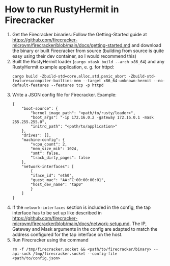 # How to run RustyHermit in Firecracker

 1. Get the Firecracker binaries: Follow the Getting-Started guide at https://github.com/firecracker-microvm/firecracker/blob/main/docs/getting-started.md and download the binary or built Firecracker from source (building from source is quite easy using their dev container, so I would recommend this)
 2. Built the RustyHermit loader (`cargo xtask build --arch x86_64`) and any RustyHermit example application, e. g. for httpd:
    ```
    cargo build -Zbuild-std=core,alloc,std,panic_abort -Zbuild-std-features=compiler-builtins-mem --target x86_64-unknown-hermit --no-default-features --features tcp -p httpd
    ```
3. Write a JSON config file for Firecracker. Example:
    ```
    {
        "boot-source": {
            "kernel_image_path": "<path/to/rusty/loader>",
            "boot_args": "-ip 172.16.0.2 -gateway 172.16.0.1 -mask 255.255.255.0",
            "initrd_path": "<path/to/application>"
        },
        "drives": [],
        "machine-config": {
            "vcpu_count": 2,
            "mem_size_mib": 1024,
            "smt": false,
            "track_dirty_pages": false
        },
        "network-interfaces": [
            {
            "iface_id": "eth0",
            "guest_mac": "AA:FC:00:00:00:01",
            "host_dev_name": "tap0"
            }
        ]
    }
    ```
4. If the `network-interfaces` section is included in the config, the tap interface has to be set up like described in https://github.com/firecracker-microvm/firecracker/blob/main/docs/network-setup.md. The IP, Gateway and Mask arguments in the config are adapted to match the address configured for the tap interface on the host.
5. Run Firecracker using the command
    ```
    rm -f /tmp/firecracker.socket && <path/to/firecracker/binary> --api-sock /tmp/firecracker.socket --config-file <path/to/config.json>
    ```